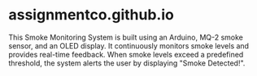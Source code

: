 # assignmentco.github.io

This Smoke Monitoring System is built using an Arduino, MQ-2 smoke sensor, and an OLED display. It continuously monitors smoke levels and provides real-time feedback. When smoke levels exceed a predefined threshold, the system alerts the user by displaying "Smoke Detected!".
